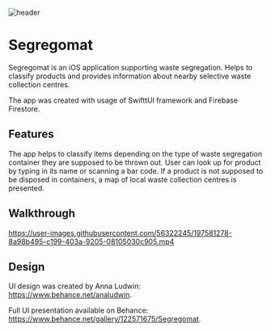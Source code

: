 ![header](https://user-images.githubusercontent.com/56322245/197576343-1a401d48-7b61-4737-8294-0e15968bd26f.jpg)

# Segregomat

Segregomat is an iOS application supporting waste segregation. Helps to classify products and provides information about nearby selective waste collection centres. 

The app was created with usage of SwifttUI framework and Firebase Firestore.

## Features

The app helps to classify items depending on the type of waste segregation container they are supposed to be thrown out. User can look up for product by typing in its name or scanning a bar code. If a product is not supposed to be disposed in containers, a map of local waste collection centres is presented. 

## Walkthrough

https://user-images.githubusercontent.com/56322245/197581278-8a98b495-c199-403a-9205-08105030c905.mp4

## Design

UI design was created by Anna Ludwin: https://www.behance.net/analudwin. 

Full UI presentation available on Behance: https://www.behance.net/gallery/122571675/Segregomat.
